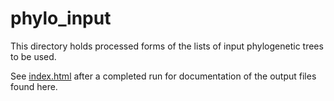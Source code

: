 # phylo_input
This directory holds processed forms of the lists of input phylogenetic trees to be used.

See <a href="./index.html">index.html</a> after a completed run for documentation of the output files found here.